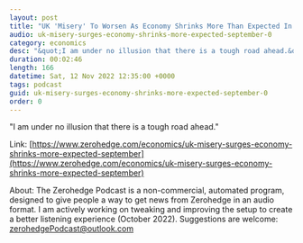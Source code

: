 ```yaml
---
layout: post
title: "UK 'Misery' To Worsen As Economy Shrinks More Than Expected In September"
audio: uk-misery-surges-economy-shrinks-more-expected-september-0
category: economics
desc: "&quot;I am under no illusion that there is a tough road ahead.&quot;"
duration: 00:02:46
length: 166
datetime: Sat, 12 Nov 2022 12:35:00 +0000
tags: podcast
guid: uk-misery-surges-economy-shrinks-more-expected-september-0
order: 0
---
```

&quot;I am under no illusion that there is a tough road ahead.&quot;

Link: [https://www.zerohedge.com/economics/uk-misery-surges-economy-shrinks-more-expected-september](https://www.zerohedge.com/economics/uk-misery-surges-economy-shrinks-more-expected-september)

About: The Zerohedge Podcast is a non-commercial, automated program, designed to give people a way to get news from Zerohedge in an audio format.  I am actively working on tweaking and improving the setup to create a better listening experience (October 2022).  Suggestions are welcome: [zerohedgePodcast@outlook.com](mailto:zerohedgePodcast@outlook.com)